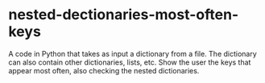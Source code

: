 # nested-dectionaries-most-often-keys
A code in Python that takes as input a dictionary from a file. The dictionary can also contain other dictionaries, lists, etc. Show the user the keys that appear most often, also checking the nested dictionaries.
